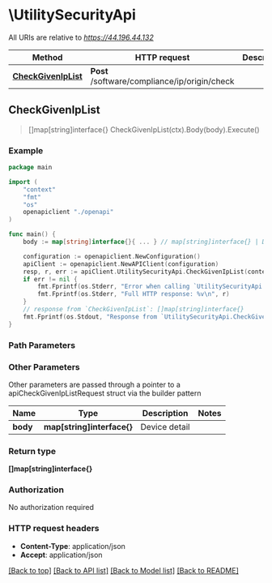 # \UtilitySecurityApi

All URIs are relative to *https://44.196.44.132*

Method | HTTP request | Description
------------- | ------------- | -------------
[**CheckGivenIpList**](UtilitySecurityApi.md#CheckGivenIpList) | **Post** /software/compliance/ip/origin/check | 



## CheckGivenIpList

> []map[string]interface{} CheckGivenIpList(ctx).Body(body).Execute()





### Example

```go
package main

import (
    "context"
    "fmt"
    "os"
    openapiclient "./openapi"
)

func main() {
    body := map[string]interface{}{ ... } // map[string]interface{} | Device detail (optional)

    configuration := openapiclient.NewConfiguration()
    apiClient := openapiclient.NewAPIClient(configuration)
    resp, r, err := apiClient.UtilitySecurityApi.CheckGivenIpList(context.Background()).Body(body).Execute()
    if err != nil {
        fmt.Fprintf(os.Stderr, "Error when calling `UtilitySecurityApi.CheckGivenIpList``: %v\n", err)
        fmt.Fprintf(os.Stderr, "Full HTTP response: %v\n", r)
    }
    // response from `CheckGivenIpList`: []map[string]interface{}
    fmt.Fprintf(os.Stdout, "Response from `UtilitySecurityApi.CheckGivenIpList`: %v\n", resp)
}
```

### Path Parameters



### Other Parameters

Other parameters are passed through a pointer to a apiCheckGivenIpListRequest struct via the builder pattern


Name | Type | Description  | Notes
------------- | ------------- | ------------- | -------------
 **body** | **map[string]interface{}** | Device detail | 

### Return type

**[]map[string]interface{}**

### Authorization

No authorization required

### HTTP request headers

- **Content-Type**: application/json
- **Accept**: application/json

[[Back to top]](#) [[Back to API list]](../README.md#documentation-for-api-endpoints)
[[Back to Model list]](../README.md#documentation-for-models)
[[Back to README]](../README.md)

